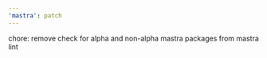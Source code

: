 ```yaml
---
'mastra': patch
---
```


chore: remove check for alpha and non-alpha mastra packages from mastra lint
